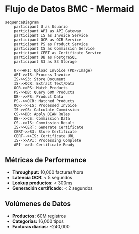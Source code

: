 # Flujo de Datos BMC - Mermaid

```mermaid
sequenceDiagram
    participant U as Usuario
    participant API as API Gateway
    participant IS as Invoice Service
    participant OCR as OCR Service
    participant PS as Product Service
    participant CS as Commission Service
    participant CERT as Certificate Service
    participant DB as PostgreSQL
    participant S3 as S3 Storage
    
    U->>API: Upload Invoice (PDF/Image)
    API->>IS: Process Invoice
    IS->>S3: Store Document
    IS->>OCR: Extract Text/Data
    OCR->>PS: Match Products
    PS->>DB: Query 60M Products
    DB-->>PS: Product Data
    PS-->>OCR: Matched Products
    OCR-->>IS: Processed Invoice
    IS->>CS: Calculate Commission
    CS->>DB: Apply DIAN Rules
    DB-->>CS: Commission Data
    CS-->>IS: Commission Result
    IS->>CERT: Generate Certificate
    CERT->>S3: Store Certificate
    CERT-->>IS: Certificate URL
    IS-->>API: Processing Complete
    API-->>U: Certificate Ready
```

## Métricas de Performance

- **Throughput:** 10,000 facturas/hora
- **Latencia OCR:** < 5 segundos
- **Lookup productos:** < 300ms
- **Generación certificado:** < 2 segundos

## Volúmenes de Datos

- **Productos:** 60M registros
- **Categorías:** 16,000 tipos
- **Facturas diarias:** ~240,000
